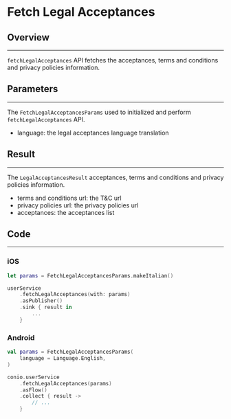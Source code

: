 # Fetch Legal Acceptances

## Overview
---
`fetchLegalAcceptances` API fetches the acceptances, terms and conditions and privacy policies information.

## Parameters
---
The `FetchLegalAcceptancesParams` used to initialized and perform `fetchLegalAcceptances` API.

- language: the legal acceptances language translation

## Result
---
The `LegalAcceptancesResult` acceptances, terms and conditions and privacy policies information.

- terms and conditions url: the T&C url
- privacy policies url: the privacy policies url
- acceptances: the acceptances list

## Code
---
### iOS
```swift
let params = FetchLegalAcceptancesParams.makeItalian()

userService
	.fetchLegalAcceptances(with: params)
	.asPublisher()
	.sink { result in 
		...
	}
```

### Android
```kotlin
val params = FetchLegalAcceptancesParams(
	language = Language.English,
)

conio.userService
	.fetchLegalAcceptances(params)
	.asFlow()
	.collect { result ->
		// ...
	}
```